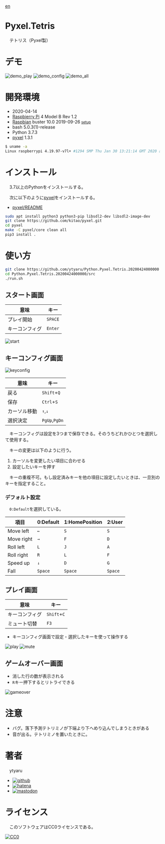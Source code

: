 [en](./README.md)

# Pyxel.Tetris

　テトリス（Pyxel製）

# デモ

![demo_play](doc/demo_play.gif)
![demo_config](doc/demo_config.gif)
![demo_all](doc/demo_all.gif)

# 開発環境

* <time datetime="2020-04-14T18:13:05+0900">2020-04-14</time>
* [Raspbierry Pi](https://ja.wikipedia.org/wiki/Raspberry_Pi) 4 Model B Rev 1.2
* [Raspbian](https://ja.wikipedia.org/wiki/Raspbian) buster 10.0 2019-09-26 <small>[setup](http://ytyaru.hatenablog.com/entry/2019/12/25/222222)</small>
* bash 5.0.3(1)-release
* Python 3.7.3
* [pyxel][] 1.3.1

[pyxel]:https://github.com/kitao/pyxel

```sh
$ uname -a
Linux raspberrypi 4.19.97-v7l+ #1294 SMP Thu Jan 30 13:21:14 GMT 2020 armv7l GNU/Linux
```

# インストール

　3.7以上のPythonをインストールする。

　次に以下のように[pyxel][]をインストールする。

* [pyxel/README](https://github.com/kitao/pyxel/blob/master/README.ja.md#%E3%82%A4%E3%83%B3%E3%82%B9%E3%83%88%E3%83%BC%E3%83%AB%E6%96%B9%E6%B3%95)

```sh
sudo apt install python3 python3-pip libsdl2-dev libsdl2-image-dev
git clone https://github.com/kitao/pyxel.git
cd pyxel
make -C pyxel/core clean all
pip3 install .
```

# 使い方

```sh
git clone https://github.com/ytyaru/Python.Pyxel.Tetris.20200424000000
cd Python.Pyxel.Tetris.20200424000000/src
./run.sh
```

## スタート画面

意味|キー
----|----
プレイ開始|`SPACE`
キーコンフィグ|`Enter`

![start](doc/start.png)

## キーコンフィグ画面

![keyconfig](doc/keyconfig.png)

意味|キー
----|----
戻る|`Shift`+`Q`
保存|`Ctrl`+`S`
カーソル移動|`↑`,`↓`
選択決定|`PgUp`,`PgDn`

　キーコンフィグは設定を3つまで保存できる。そのうちどれかひとつを選択して使用する。

　キーの変更は以下のように行う。

1. カーソルを変更したい項目に合わせる
1. 設定したいキーを押す

　キーの重複不可。もし設定済みキーを他の項目に設定したいときは、一旦別のキーを指定すること。

### デフォルト設定

　`0:Default`を選択している。

項目|0:Default|1:HomePosition|2:User
----|---------|--------------|------
Move left|`←`|`S`|`S`
Move right|`→`|`F`|`D`
Roll left|`L`|`J`|`A`
Roll right|`R`|`L`|`F`
Speed up|`↓`|`D`|`G`
Fall|`Space`|`Space`|`Space`


## プレイ画面

意味|キー
----|----
キーコンフィグ|`Shift`+`C`
ミュート切替|`F3`

* キーコンフィグ画面で設定・選択したキーを使って操作する

![play](doc/play.png)
![mute](doc/mute.png)

## ゲームオーバー画面

* 消した行の数が表示される
* `R`キー押下するとリトライできる

![gameover](doc/gameover.png)

# 注意

* バグ。落下予測テトリミノが下端より下へめり込んでしまうときがある
* 音が出る。テトリミノを置いたときに。

# 著者

　ytyaru

* [![github](http://www.google.com/s2/favicons?domain=github.com)](https://github.com/ytyaru "github")
* [![hatena](http://www.google.com/s2/favicons?domain=www.hatena.ne.jp)](http://ytyaru.hatenablog.com/ytyaru "hatena")
* [![mastodon](http://www.google.com/s2/favicons?domain=mstdn.jp)](https://mstdn.jp/web/accounts/233143 "mastdon")

# ライセンス

　このソフトウェアはCC0ライセンスである。

[![CC0](http://i.creativecommons.org/p/zero/1.0/88x31.png "CC0")](http://creativecommons.org/publicdomain/zero/1.0/deed.ja)

